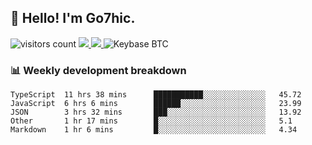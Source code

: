 ## 👋 Hello! I'm Go7hic.

 ![visitors count](https://visitors-by-url-pls-dont-use-this-in-your-repo.vercel.app/Go7hic-github-readme)
 <a href="https://twitter.com/Go7hic">
    <img src="https://img.shields.io/badge/-@Go7hic-1ca0f1?style=flat-square&labelColor=1ca0f1&logo=twitter&logoColor=white&link=https://twitter.com/Go7hic">
   <a/>
   <a href="mailto:gtfx0209@gmail.com">
    <img src="https://img.shields.io/badge/-gtfx0209@gmail.com-c14438?style=flat-square&logo=Gmail&logoColor=white&link=mailto:gtfx0209@gmail.com">
   <a/>
    ![Keybase BTC](https://img.shields.io/keybase/btc/Go7hic)
 <!--
🔭 I’m currently working
🌱 I’m currently learning
💬 Ask me about 
📫 How to reach me: 
⚡ Fun fact: 
-->
 <!--
![My Github Stats](https://github-readme-stats.vercel.app/api?username=Go7hic&show_icons=true&count_private=true)

-->

### 📊 Weekly development breakdown
<!--START_SECTION:waka-->
```text
TypeScript  11 hrs 38 mins      ███████████░░░░░░░░░░░░░░   45.72 
JavaScript  6 hrs 6 mins        ██████░░░░░░░░░░░░░░░░░░░   23.99 
JSON        3 hrs 32 mins       ███░░░░░░░░░░░░░░░░░░░░░░   13.92 
Other       1 hr 17 mins        █░░░░░░░░░░░░░░░░░░░░░░░░   5.1 
Markdown    1 hr 6 mins         █░░░░░░░░░░░░░░░░░░░░░░░░   4.34
```
<!--END_SECTION:waka-->

